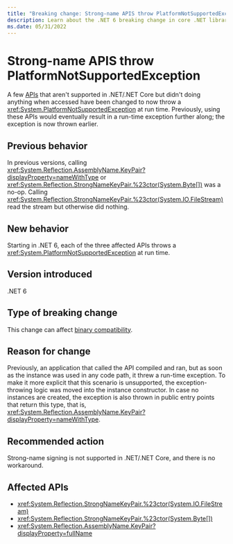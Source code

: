 ```yaml
---
title: "Breaking change: Strong-name APIS throw PlatformNotSupportedException"
description: Learn about the .NET 6 breaking change in core .NET libraries where an exception is thrown in StrongNameKeyPair constructors and AssemblyName.KeyPair.
ms.date: 05/31/2022
---
```

# Strong-name APIS throw PlatformNotSupportedException

A few [APIs](#affected-apis) that aren't supported in .NET/.NET Core but didn't doing anything when accessed have been changed to now throw a <xref:System.PlatformNotSupportedException> at run time. Previously, using these APIs would eventually result in a run-time exception further along; the exception is now thrown earlier.

## Previous behavior

In previous versions, calling <xref:System.Reflection.AssemblyName.KeyPair?displayProperty=nameWithType> or <xref:System.Reflection.StrongNameKeyPair.%23ctor(System.Byte[])> was a no-op. Calling <xref:System.Reflection.StrongNameKeyPair.%23ctor(System.IO.FileStream)> read the stream but otherwise did nothing.

## New behavior

Starting in .NET 6, each of the three affected APIs throws a <xref:System.PlatformNotSupportedException> at run time.

## Version introduced

.NET 6

## Type of breaking change

This change can affect [binary compatibility](../../categories.md#binary-compatibility).

## Reason for change

Previously, an application that called the API compiled and ran, but as soon as the instance was used in any code path, it threw a run-time exception. To make it more explicit that this scenario is unsupported, the exception-throwing logic was moved into the instance constructor. In case no instances are created, the exception is also thrown in public entry points that return this type, that is, <xref:System.Reflection.AssemblyName.KeyPair?displayProperty=nameWithType>.

## Recommended action

Strong-name signing is not supported in .NET/.NET Core, and there is no workaround.

## Affected APIs

- <xref:System.Reflection.StrongNameKeyPair.%23ctor(System.IO.FileStream)>
- <xref:System.Reflection.StrongNameKeyPair.%23ctor(System.Byte[])>
- <xref:System.Reflection.AssemblyName.KeyPair?displayProperty=fullName>
